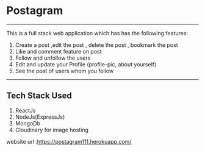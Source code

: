 # Postagram
*****
This is a full stack web application which has has the following features:

1. Create a post ,edit the post , delete the post , bookmark the post
2. Like and comment feature on post
3. Follow and unfollow the users
4. Edit and update your Profile (profile-pic, about yourself)
5. See the post of users whom you follow

***
## Tech Stack Used
1. ReactJs
2. NodeJs(ExpressJs)
3. MongoDb 
4. Cloudinary for image hosting

website url :https://postagram111.herokuapp.com/
